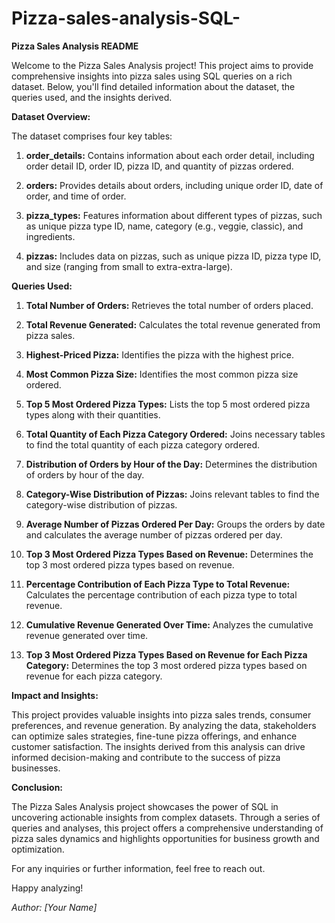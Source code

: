 # Pizza-sales-analysis-SQL-

**Pizza Sales Analysis README**

Welcome to the Pizza Sales Analysis project! This project aims to provide comprehensive insights into pizza sales using SQL queries on a rich dataset. Below, you'll find detailed information about the dataset, the queries used, and the insights derived.

**Dataset Overview:**

The dataset comprises four key tables:

1. **order_details:** Contains information about each order detail, including order detail ID, order ID, pizza ID, and quantity of pizzas ordered.

2. **orders:** Provides details about orders, including unique order ID, date of order, and time of order.

3. **pizza_types:** Features information about different types of pizzas, such as unique pizza type ID, name, category (e.g., veggie, classic), and ingredients.

4. **pizzas:** Includes data on pizzas, such as unique pizza ID, pizza type ID, and size (ranging from small to extra-extra-large).

**Queries Used:**

1. **Total Number of Orders:** Retrieves the total number of orders placed.

2. **Total Revenue Generated:** Calculates the total revenue generated from pizza sales.

3. **Highest-Priced Pizza:** Identifies the pizza with the highest price.

4. **Most Common Pizza Size:** Identifies the most common pizza size ordered.

5. **Top 5 Most Ordered Pizza Types:** Lists the top 5 most ordered pizza types along with their quantities.

6. **Total Quantity of Each Pizza Category Ordered:** Joins necessary tables to find the total quantity of each pizza category ordered.

7. **Distribution of Orders by Hour of the Day:** Determines the distribution of orders by hour of the day.

8. **Category-Wise Distribution of Pizzas:** Joins relevant tables to find the category-wise distribution of pizzas.

9. **Average Number of Pizzas Ordered Per Day:** Groups the orders by date and calculates the average number of pizzas ordered per day.

10. **Top 3 Most Ordered Pizza Types Based on Revenue:** Determines the top 3 most ordered pizza types based on revenue.

11. **Percentage Contribution of Each Pizza Type to Total Revenue:** Calculates the percentage contribution of each pizza type to total revenue.

12. **Cumulative Revenue Generated Over Time:** Analyzes the cumulative revenue generated over time.

13. **Top 3 Most Ordered Pizza Types Based on Revenue for Each Pizza Category:** Determines the top 3 most ordered pizza types based on revenue for each pizza category.

**Impact and Insights:**

This project provides valuable insights into pizza sales trends, consumer preferences, and revenue generation. By analyzing the data, stakeholders can optimize sales strategies, fine-tune pizza offerings, and enhance customer satisfaction. The insights derived from this analysis can drive informed decision-making and contribute to the success of pizza businesses.

**Conclusion:**

The Pizza Sales Analysis project showcases the power of SQL in uncovering actionable insights from complex datasets. Through a series of queries and analyses, this project offers a comprehensive understanding of pizza sales dynamics and highlights opportunities for business growth and optimization.

For any inquiries or further information, feel free to reach out.

Happy analyzing!

*Author: [Your Name]*

